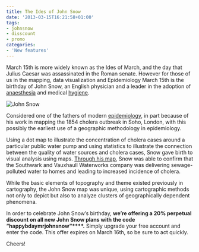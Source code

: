 ```yaml
---
title: The Ides of John Snow
date: '2013-03-15T16:21:58+01:00'
tags:
- johnsnow
- disscount
- promo
categories:
- 'New features'
---
```


March 15th is more widely known as the Ides of March, and the day that Julius Caesar was assassinated in the Roman senate. However for those of us in the mapping, data visualization and Epidemiology March 15th is the birthday of John Snow, an English physician and a leader in the adoption of <a href="http://en.wikipedia.org/wiki/Anaesthesia">anaesthesia</a> and medical <a href="http://en.wikipedia.org/wiki/Hygiene">hygiene</a>. 

<img alt="John Snow" src="http://cartodb.s3.amazonaws.com/tumblr/posts/johnsnowbday.png"/>

Considered one of the fathers of modern <a href="http://en.wikipedia.org/wiki/Epidemiology">epidemiology</a>, in part because of his work in mapping the 1854 cholera outbreak in Soho, London, with this possibly the earliest use of a geographic methodology in epidemiology. 

Using a dot map to illustrate the concentration of cholera cases around a particular public water pump and using statistics to illustrate the connection between the quality of water sources and cholera cases, Snow gave birth to visual analysis using maps. <a href="http://www.guardian.co.uk/news/datablog/interactive/2013/mar/15/cholera-map-john-snow-recreated" title="The guardian cholera map" target="_blank">Through his map</a>, Snow was able to confirm that the Southwark and Vauxhaull Waterworks company was delivering sewage-polluted water to homes and leading to increased incidence of cholera. 

While the basic elements of topography and theme existed previously in cartography, the John Snow map was unique, using cartographic methods not only to depict but also to analyze clusters of geographically dependent phenomena. 

In order to celebrate John Snow’s birthday, **we’re offering a 20% perpetual discount on all new John Snow plans with the code “happybdaymrjohnsnow“****.** Simply upgrade your free account and enter the code. This offer expires on March 16th, so be sure to act quickly. 

Cheers!
